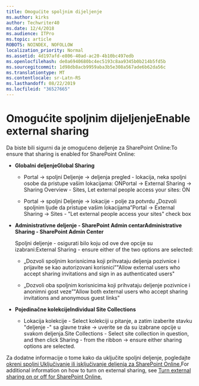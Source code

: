 ```yaml
---
title: Omogućite spoljnim dijeljenje
ms.author: kirks
author: Techwriter40
ms.date: 12/4/2018
ms.audience: ITPro
ms.topic: article
ROBOTS: NOINDEX, NOFOLLOW
localization_priority: Normal
ms.assetid: 4d197afd-e806-40ad-ac20-4b10bc497edb
ms.openlocfilehash: de0a6940680bc4ec5193c8aa9345b0b214b5fd5b
ms.sourcegitcommit: 1d98db8acb9959aba3b5e308a567ade6b62da56c
ms.translationtype: MT
ms.contentlocale: sr-Latn-RS
ms.lasthandoff: 08/22/2019
ms.locfileid: "36527665"
---
```

# <a name="enable-external-sharing"></a><span data-ttu-id="3fb43-102">Omogućite spoljnim dijeljenje</span><span class="sxs-lookup"><span data-stu-id="3fb43-102">Enable external sharing</span></span>

 <span data-ttu-id="3fb43-103">Da biste bili sigurni da je omogućeno deljenje za SharePoint Online:</span><span class="sxs-lookup"><span data-stu-id="3fb43-103">To ensure that sharing is enabled for SharePoint Online:</span></span>
  
- <span data-ttu-id="3fb43-104">**Globalni deljenje**</span><span class="sxs-lookup"><span data-stu-id="3fb43-104">**Global Sharing**</span></span>
    
  - <span data-ttu-id="3fb43-105">Portal -\> spoljni Deljenje -\> deljenja pregled - lokacija, neka spoljni osobe da pristupe vašim lokacijama: ON</span><span class="sxs-lookup"><span data-stu-id="3fb43-105">Portal -\> External Sharing -\> Sharing Overview - Sites, Let external people access your sites: ON</span></span>
    
  - <span data-ttu-id="3fb43-106">Portal -\> spoljni Deljenje -\> lokacije - polje za potvrdu „Dozvoli spoljnim ljude da pristupe vašim lokacijama”</span><span class="sxs-lookup"><span data-stu-id="3fb43-106">Portal -\> External Sharing -\> Sites - "Let external people access your sites" check box</span></span>
    
- <span data-ttu-id="3fb43-107">**Administrativne deljenje - SharePoint Admin centar**</span><span class="sxs-lookup"><span data-stu-id="3fb43-107">**Administrative Sharing - SharePoint Admin Center**</span></span>
    
    <span data-ttu-id="3fb43-108">Spoljni deljenje - osigurati bilo koju od ove dve opcije su izabrani:</span><span class="sxs-lookup"><span data-stu-id="3fb43-108">External Sharing - ensure either of the two options are selected:</span></span>
    
  - <span data-ttu-id="3fb43-109">„Dozvoli spoljnim korisnicima koji prihvataju deljenja pozivnice i prijavite se kao autorizovani korisnici”</span><span class="sxs-lookup"><span data-stu-id="3fb43-109">"Allow external users who accept sharing invitations and sign in as authenticated users"</span></span>
    
  - <span data-ttu-id="3fb43-110">„Dozvoli oba spoljnim korisnicima koji prihvataju deljenje pozivnice i anonimni gost veze”</span><span class="sxs-lookup"><span data-stu-id="3fb43-110">"Allow both external users who accept sharing invitations and anonymous guest links"</span></span>
    
- <span data-ttu-id="3fb43-111">**Pojedinačne kolekcije**</span><span class="sxs-lookup"><span data-stu-id="3fb43-111">**Individual Site Collections**</span></span>
    
  - <span data-ttu-id="3fb43-112">Lokacija kolekcije - Select kolekciji u pitanje, a zatim izaberite stavku "deljenje -" sa glavne trake -\> uverite se da su izabrane opcije u svakom deljenja.</span><span class="sxs-lookup"><span data-stu-id="3fb43-112">Site Collections - Select site collection in question, and then click Sharing - from the ribbon -\> ensure either sharing options are selected.</span></span>
    
<span data-ttu-id="3fb43-113">Za dodatne informacije o tome kako da uključite spoljni deljenje, pogledajte [okreni spoljni Uključivanje ili isključivanje deljenja za SharePoint Online.](https://go.microsoft.com/fwlink/?linkid=2047681&amp;clcid=0x409)</span><span class="sxs-lookup"><span data-stu-id="3fb43-113">For additional information on how to turn on external sharing, see [Turn external sharing on or off for SharePoint Online.](https://go.microsoft.com/fwlink/?linkid=2047681&amp;clcid=0x409)</span></span>
  

